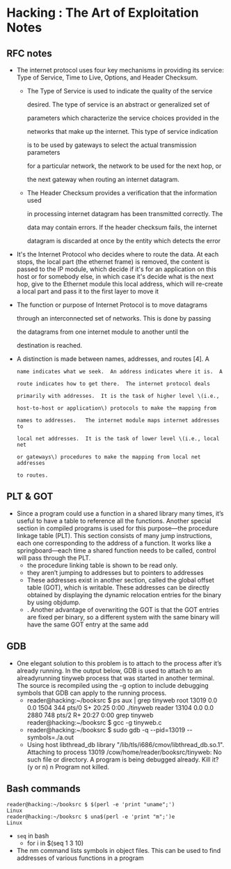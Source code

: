 # Hacking : The Art of Exploitation Notes

## RFC notes

* The internet protocol uses four key mechanisms in providing its   service:  Type of Service, Time to Live, Options, and Header Checksum.
  *  The Type of Service is used to indicate the quality of the service

      desired.  The type of service is an abstract or generalized set of

      parameters which characterize the service choices provided in the

      networks that make up the internet.  This type of service indication

      is to be used by gateways to select the actual transmission parameters

      for a particular network, the network to be used for the next hop, or

      the next gateway when routing an internet datagram.

  *   The Header Checksum provides a verification that the information used

      in processing internet datagram has been transmitted correctly.  The

      data may contain errors.  If the header checksum fails, the internet

      datagram is discarded at once by the entity which detects the error



* It's the Internet Protocol who decides where to route the data. At each stops, the local part \(the ethernet frame\) is removed, the content is passed to the IP module, which decide if it's for an application on this host or for somebody else, in which case it's decide what is the next hop, give to the Ethernet module this local address, which will re-create a local part and pass it to the first layer to move it



* The function or purpose of Internet Protocol is to move datagrams

    through an interconnected set of networks.  This is done by passing

    the datagrams from one internet module to another until the

    destination is reached.

* A distinction is made between names, addresses, and routes \[4\].   A

      name indicates what we seek.  An address indicates where it is.  A

      route indicates how to get there.  The internet protocol deals

      primarily with addresses.  It is the task of higher level \(i.e.,

      host-to-host or application\) protocols to make the mapping from

      names to addresses.   The internet module maps internet addresses to

      local net addresses.  It is the task of lower level \(i.e., local net

      or gateways\) procedures to make the mapping from local net addresses

      to routes.



## PLT & GOT

* Since a program could use a function in a shared library many times, it’s useful to have a table to reference all the functions. Another special section in compiled programs is used for this purpose—the procedure linkage table \(PLT\). This section consists of many jump instructions, each one corresponding to the address of a function. It works like a springboard—each time a shared function needs to be called, control will pass through the PLT.
  * the procedure linking table is shown to be read only.
  * they aren’t jumping to addresses but to pointers to addresses
  * These addresses exist in another section, called the global offset table \(GOT\), which is writable. These addresses can be directly obtained by displaying the dynamic relocation entries for the binary by using objdump.
  * . Another advantage of overwriting the GOT is that the GOT entries are fixed per binary, so a different system with the same binary will have the same GOT entry at the same add

## GDB

* One elegant solution to this problem is to attach to the process after it’s already running. In the output below, GDB is used to attach to an alreadyrunning tinyweb process that was started in another terminal. The source is recompiled using the -g option to include debugging symbols that GDB can apply to the running process. 
  * reader@hacking:~/booksrc $ ps aux \| grep tinyweb root 13019 0.0 0.0 1504 344 pts/0 S+ 20:25 0:00 ./tinyweb reader 13104 0.0 0.0 2880 748 pts/2 R+ 20:27 0:00 grep tinyweb reader@hacking:~/booksrc $ gcc -g tinyweb.c 
  * reader@hacking:~/booksrc $ sudo gdb -q --pid=13019 --symbols=./a.out 
  * Using host libthread\_db library "/lib/tls/i686/cmov/libthread\_db.so.1". Attaching to process 13019 /cow/home/reader/booksrc/tinyweb: No such file or directory. A program is being debugged already. Kill it? \(y or n\) n Program not killed.

## Bash commands

```text
reader@hacking:~/booksrc $ $(perl -e 'print "uname";') 
Linux 
reader@hacking:~/booksrc $ una$(perl -e 'print "m";')e
Linux
```

* `seq` in bash
  * for i in $\(seq 1 3 10\)
* The nm command lists symbols in object files. This can be used to find addresses of various functions in a program

